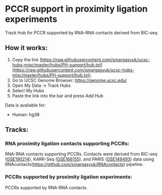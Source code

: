 # PCCR support in proximity ligation experiments
Track Hub for PCCR supported by RNA-RNA contacts derived from RIC-seq

## How it works:
1. Copy the link [https://raw.githubusercontent.com/smargasyuk/ucsc-hubs-misc/master/hubs/PH-support/hub.txt](https://raw.githubusercontent.com/smargasyuk/ucsc-hubs-misc/master/hubs/PH-support/hub.txt).
2. Go to UCSC Genome Browser: https://genome.ucsc.edu/
3. Open My Data -> Track Hubs
4. Select My Hubs 
5. Paste the link into the bar and press Add Hub 

Data is avaliable for:
- Human: hg38

## Tracks:

### RNA proximity ligation contacts supporting PCCRs:
RNA-RNA contacts supporting PCCRs. Contacts were derived from RIC-seq ([GSE190214](https://www.ncbi.nlm.nih.gov/geo/query/acc.cgi?acc=GSE190214)), KARR-Seq ([GSE166155](https://www.ncbi.nlm.nih.gov/geo/query/acc.cgi?acc=GSE166155)), and PARIS ([GSE149493](https://www.ncbi.nlm.nih.gov/geo/query/acc.cgi?acc=GSE149493)) data using RNAcontacts(https://github.com/smargasyuk/RNAcontacts) pipeline.

### PCCRs supported by proximity ligation experiments:
PCCRs supported by RNA-RNA contacts.
